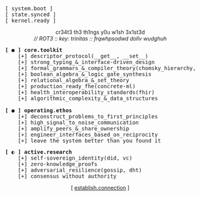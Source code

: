 <pre>
[ system.boot ]
[ state.synced ]
[ kernel.ready ]
</pre>

<p align="center">
  cr34t3 th3 th1ngs y0u w1sh 3x1st3d
  <br>
  <em>// ROT3 :: key: trinitas :: frqwhpsodwd dollv wudghuh</em>
</p>

<!-- [ ● ] ESTABLISHED PROTOCOLS & CORE PRINCIPLES -->
<pre>
<strong>[ ● ] core.toolkit</strong>
    [+] descriptor_protocol(__get__, __set__)
    [+] strong_typing_&_interface-driven_design
    [+] formal_grammars_&_compiler_theory(chomsky_hierarchy, ast)
    [+] boolean_algebra_&_logic_gate_synthesis
    [+] relational_algebra_&_set_theory
    [+] production_ready_fhe(concrete-ml)
    [+] health_interoperability_standards(fhir)
    [+] algorithmic_complexity_&_data_structures

<strong>[ ● ] operating.ethos</strong>
    [+] deconstruct_problems_to_first_principles
    [+] high_signal_to_noise_communication
    [+] amplify_peers_&_share_ownership
    [+] engineer_interfaces_based_on_reciprocity
    [+] leave_the_system_better_than_you_found_it
</pre>

<!-- [ ◐ ] ACTIVE RESEARCH & EXPLORATION -->
<pre>
<strong>[ ◐ ] active.research</strong>
    [+] self-sovereign_identity(did, vc)
    [+] zero-knowledge_proofs
    [+] adversarial_resilience(gossip, dht)
    [+] consensus_without_authority
</pre>

<p align="center">
  [ <a href="mailto:miguel.sicilia.garcia@gmail.com">establish.connection</a> ]
</p>
